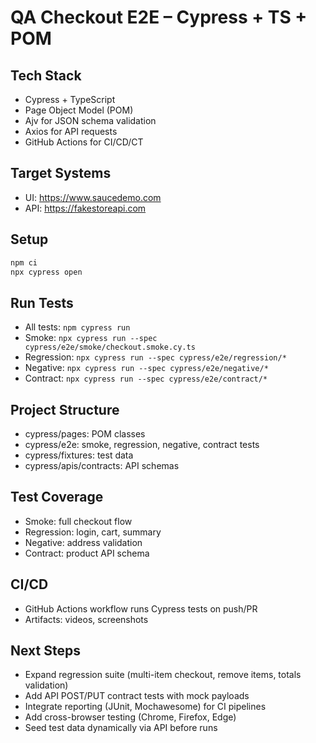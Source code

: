 # QA Checkout E2E – Cypress + TS + POM

## Tech Stack

- Cypress + TypeScript
- Page Object Model (POM)
- Ajv for JSON schema validation
- Axios for API requests
- GitHub Actions for CI/CD/CT

## Target Systems

- UI: https://www.saucedemo.com
- API: https://fakestoreapi.com

## Setup

```bash
npm ci
npx cypress open
```

## Run Tests

- All tests: `npm cypress run`
- Smoke: `npx cypress run --spec cypress/e2e/smoke/checkout.smoke.cy.ts`
- Regression: `npx cypress run --spec cypress/e2e/regression/*`
- Negative: `npx cypress run --spec cypress/e2e/negative/*`
- Contract: `npx cypress run --spec cypress/e2e/contract/*`

## Project Structure

- cypress/pages: POM classes
- cypress/e2e: smoke, regression, negative, contract tests
- cypress/fixtures: test data
- cypress/apis/contracts: API schemas

## Test Coverage

- Smoke: full checkout flow
- Regression: login, cart, summary
- Negative: address validation
- Contract: product API schema

## CI/CD

- GitHub Actions workflow runs Cypress tests on push/PR
- Artifacts: videos, screenshots

## Next Steps

- Expand regression suite (multi-item checkout, remove items, totals validation)
- Add API POST/PUT contract tests with mock payloads
- Integrate reporting (JUnit, Mochawesome) for CI pipelines
- Add cross-browser testing (Chrome, Firefox, Edge)
- Seed test data dynamically via API before runs
